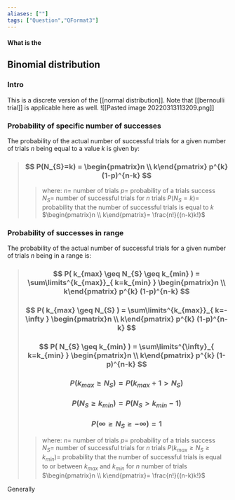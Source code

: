 ```yaml
---
aliases: [""]
tags: ["Question","QFormat3"]
---
```


#### What is the
## Binomial distribution
### Intro
This is a discrete version of the [[normal distribution]]. Note that [[bernoulli trial]] is applicable here as well.
![[Pasted image 20220313113209.png]]

### Probability of specific number of successes

The probability of the actual number of successful trials for a given number of trials $n$ being equal to a value $k$ is given by:

> ### $$ P(N_{S}=k) = \begin{pmatrix}n  \\  k\end{pmatrix} p^{k} (1-p)^{n-k} $$ 
>> where:
>> $n=$ number of trials
>> $p=$ probability of a trials success
>> $N_{S}=$ number of successful trials for $n$ trials
>> $P(N_{S}=k)=$ probability that the number of successful trials is equal to $k$
>> $\begin{pmatrix}n  \\  k\end{pmatrix}= \frac{n!}{(n-k)k!}$

### Probability of successes in range

The probability of the actual number of successful trials for a given number of trials $n$ being in a range is:

> ### $$ P( k_{max} \geq N_{S} \geq k_{min} ) = \sum\limits^{k_{max}}_{ k=k_{min} } \begin{pmatrix}n  \\  k\end{pmatrix} p^{k} (1-p)^{n-k} $$ 
> ### $$ P( k_{max} \geq N_{S} ) = \sum\limits^{k_{max}}_{ k=-\infty } \begin{pmatrix}n  \\  k\end{pmatrix} p^{k} (1-p)^{n-k} $$ 
> ### $$ P( N_{S} \geq k_{min} ) = \sum\limits^{\infty}_{ k=k_{min} } \begin{pmatrix}n  \\  k\end{pmatrix} p^{k} (1-p)^{n-k} $$ 
> ### $$ P( k_{max} \geq N_{S} ) = P( k_{max}+1 > N_{S} ) $$
> ### $$ P( N_{S} \geq k_{min} ) = P( N_{S} > k_{min}-1 ) $$
> ### $$ P( \infty \geq N_{S} \geq -\infty ) = 1 $$
>> where:
>> $n=$ number of trials
>> $p=$ probability of a trials success
>> $N_{S}=$ number of successful trials for $n$ trials
>> $P( k_{max} \geq N_{S} \geq k_{min} )=$ probability that the number of successful trials is equal to or between $k_{max}$ and $k_{min}$ for $n$ number of trials
>> $\begin{pmatrix}n  \\  k\end{pmatrix}= \frac{n!}{(n-k)k!}$

Generally